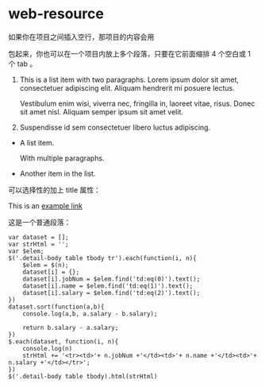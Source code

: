 # web-resource


如果你在项目之间插入空行，那项目的内容会用 <p> 包起来，你也可以在一个项目内放上多个段落，只要在它前面缩排 4 个空白或 1 个 tab 。

1.  This is a list item with two paragraphs. Lorem ipsum dolor
    sit amet, consectetuer adipiscing elit. Aliquam hendrerit
    mi posuere lectus.
    
    Vestibulum enim wisi, viverra nec, fringilla in, laoreet vitae, risus. Donec sit amet nisl. 
    Aliquam semper ipsum sit amet velit.

2.  Suspendisse id sem consectetuer libero luctus adipiscing.


* A list item.

    With multiple paragraphs.

* Another item in the list.



可以选择性的加上 title 属性：

This is an [example link](http://example.com/ "With a Title")

这是一个普通段落：

    var dataset = [];
    var strHtml = '';
    var $elem;
    $('.detail-body table tbody tr').each(function(i, n){
        $elem = $(n);
        dataset[i] = {};
        dataset[i].jobNum = $elem.find('td:eq(0)').text();
        dataset[i].name = $elem.find('td:eq(1)').text();
        dataset[i].salary = $elem.find('td:eq(2)').text();
    })
    dataset.sort(function(a,b){
        console.log(a,b, a.salary - b.salary);
        
        return b.salary - a.salary;
    })
    $.each(dataset, function(i, n){
        console.log(n)
        strHtml += '<tr><td>'+ n.jobNum +'</td><td>'+ n.name +'</td><td>'+ n.salary +'</td></tr>';
    })
    $('.detail-body table tbody).html(strHtml)
